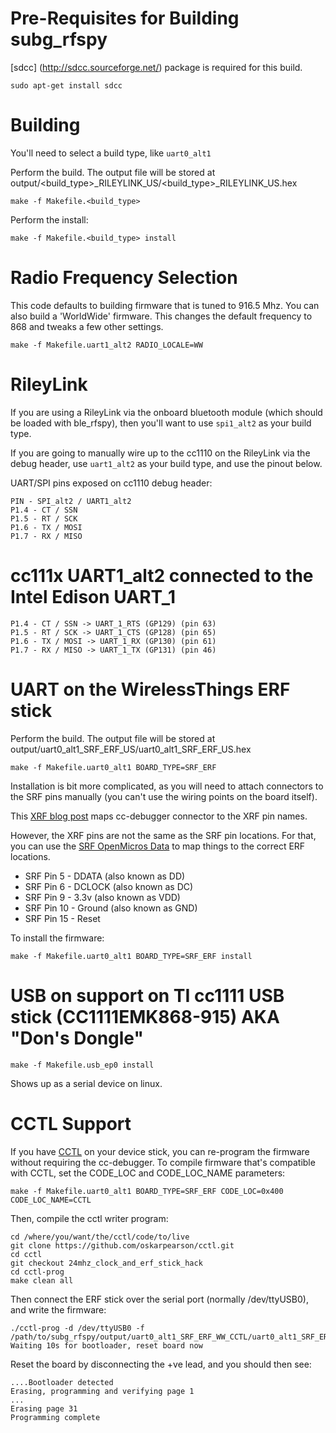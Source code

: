 # Pre-Requisites for Building subg_rfspy

[sdcc] (http://sdcc.sourceforge.net/) package is required for this build.

    sudo apt-get install sdcc

# Building

You'll need to select a build type, like `uart0_alt1`

Perform the build. The output file will be stored at output/<build_type>_RILEYLINK_US/<build_type>_RILEYLINK_US.hex

    make -f Makefile.<build_type>

Perform the install:

    make -f Makefile.<build_type> install
    
# Radio Frequency Selection

This code defaults to building firmware that is tuned to 916.5 Mhz. You can also build a 'WorldWide' firmware. This changes the default frequency to 868 and tweaks a few other settings.

    make -f Makefile.uart1_alt2 RADIO_LOCALE=WW

# RileyLink

If you are using a RileyLink via the onboard bluetooth module (which should be loaded with ble_rfspy), then you'll want to use `spi1_alt2` as your build type.

If you are going to manually wire up to the cc1110 on the RileyLink via the debug header, use `uart1_alt2` as your build type, and use the pinout below.

UART/SPI pins exposed on cc1110 debug header:

    PIN - SPI_alt2 / UART1_alt2
    P1.4 - CT / SSN
    P1.5 - RT / SCK
    P1.6 - TX / MOSI
    P1.7 - RX / MISO

# cc111x UART1_alt2 connected to the Intel Edison UART_1

    P1.4 - CT / SSN -> UART_1_RTS (GP129) (pin 63)
    P1.5 - RT / SCK -> UART_1_CTS (GP128) (pin 65)
    P1.6 - TX / MOSI -> UART_1_RX (GP130) (pin 61)
    P1.7 - RX / MISO -> UART_1_TX (GP131) (pin 46)


# UART on the WirelessThings ERF stick

Perform the build. The output file will be stored at output/uart0_alt1_SRF_ERF_US/uart0_alt1_SRF_ERF_US.hex

    make -f Makefile.uart0_alt1 BOARD_TYPE=SRF_ERF

Installation is bit more complicated, as you will need to attach connectors to
the SRF pins manually (you can't use the wiring points on the board itself).

This [XRF blog post](http://paulswasteland.blogspot.co.uk/2015/01/building-your-own-firmware-for-ciseco.html)
maps cc-debugger connector to the XRF pin names.

However, the XRF pins are not the same as the SRF pin locations. For that, you
can use the [SRF OpenMicros Data](http://openmicros.org/index.php/articles/88-ciseco-product-documentation/259-srf-technical-data)
to map things to the correct ERF locations.

- SRF Pin 5 - DDATA (also known as DD)
- SRF Pin 6 - DCLOCK (also known as DC)
- SRF Pin 9 - 3.3v (also known as VDD)
- SRF Pin 10 - Ground (also known as GND)
- SRF Pin 15 - Reset

To install the firmware:

    make -f Makefile.uart0_alt1 BOARD_TYPE=SRF_ERF install

# USB on support on TI cc1111 USB stick (CC1111EMK868-915) AKA "Don's Dongle"

    make -f Makefile.usb_ep0 install

Shows up as a serial device on linux.


# CCTL Support

If you have [CCTL](https://github.com/oskarpearson/cctl/tree/24mhz_clock_and_erf_stick_hack)
on your device stick, you can re-program the firmware without requiring the cc-debugger.
To compile firmware that's compatible with CCTL, set the CODE_LOC and CODE_LOC_NAME parameters:

    make -f Makefile.uart0_alt1 BOARD_TYPE=SRF_ERF CODE_LOC=0x400 CODE_LOC_NAME=CCTL

Then, compile the cctl writer program:

    cd /where/you/want/the/cctl/code/to/live
    git clone https://github.com/oskarpearson/cctl.git
    cd cctl
    git checkout 24mhz_clock_and_erf_stick_hack
    cd cctl-prog
    make clean all

Then connect the ERF stick over the serial port (normally /dev/ttyUSB0), and write the firmware:

    ./cctl-prog -d /dev/ttyUSB0 -f /path/to/subg_rfspy/output/uart0_alt1_SRF_ERF_WW_CCTL/uart0_alt1_SRF_ERF_WW_CCTL.hex
    Waiting 10s for bootloader, reset board now

Reset the board by disconnecting the +ve lead, and you should then see:

    ....Bootloader detected
    Erasing, programming and verifying page 1
    ...
    Erasing page 31
    Programming complete
